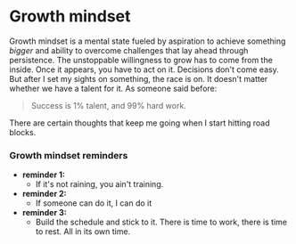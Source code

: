 # Growth mindset
Growth mindset is a mental state fueled by aspiration to achieve something *bigger* and ability to overcome challenges that lay ahead through persistence. The unstoppable willingness to grow has to come from the inside. Once it appears, you have to act on it. Decisions don't come easy. But after I set my sights on something, the race is on. It doesn't matter whether we have a talent for it. 
As someone said before: 
> Success is 1% talent, and 99% hard work.

There are certain thoughts that keep me going when I start hitting road blocks.
### Growth mindset reminders
- **reminder 1:** 
  - If it's not raining, you ain't training. 
- **reminder 2:**
  - If someone can do it, I can do it
- **reminder 3:**
  - Build the schedule and stick to it. There is time to work, there is time to rest. All in its own time.